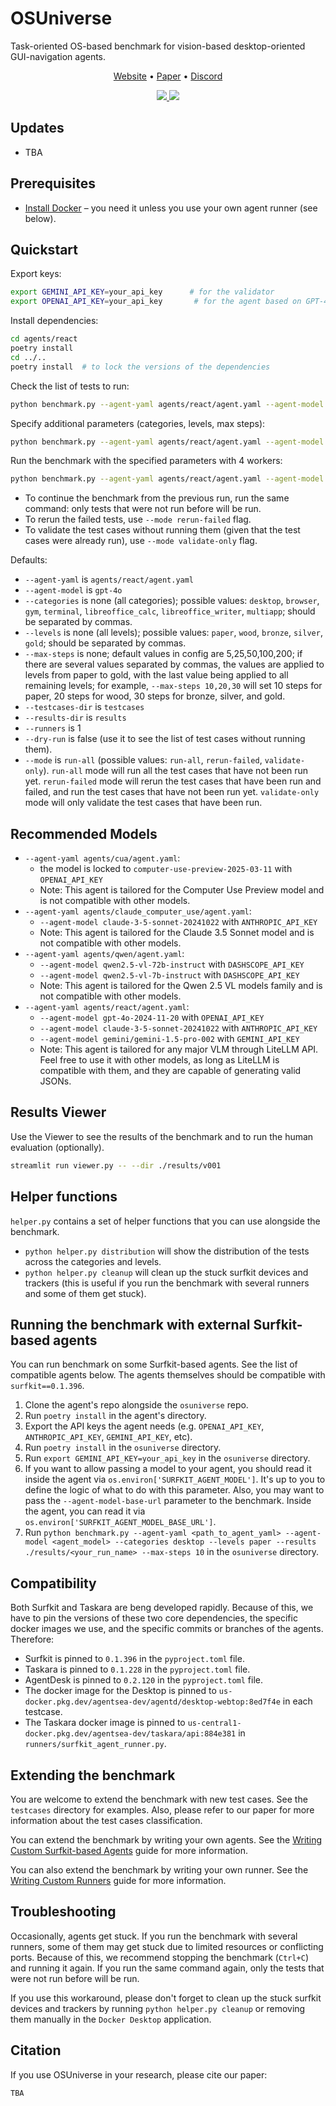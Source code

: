 # OSUniverse

Task-oriented OS-based benchmark for vision-based desktop-oriented GUI-navigation agents.

<p align="center">
  <a href="https://agentsea.github.io/osuniverse/">Website</a> •
  <a href="#">Paper</a> •
  <a href="https://discord.gg/hhaq7XYPS6">Discord</a>
</p>

<p align="center">
    <a href="https://img.shields.io/badge/PRs-Welcome-red">
        <img src="https://img.shields.io/badge/PRs-Welcome-red">
    </a>
    <a href="https://opensource.org/licenses/MIT">
        <img src="https://img.shields.io/badge/License-MIT-blue.svg">
    </a>
</p>

## Updates

* TBA

## Prerequisites

* [Install Docker](https://docs.docker.com/engine/install/) – you need it unless you use your own agent runner (see below).

## Quickstart

Export keys:

```bash
export GEMINI_API_KEY=your_api_key      # for the validator
export OPENAI_API_KEY=your_api_key       # for the agent based on GPT-4o
```

Install dependencies:

```bash 
cd agents/react
poetry install
cd ../..
poetry install  # to lock the versions of the dependencies
```

Check the list of tests to run:

```bash
python benchmark.py --agent-yaml agents/react/agent.yaml --agent-model gpt-4o --results results/run-001 --dry-run
```

Specify additional parameters (categories, levels, max steps):

```bash
python benchmark.py --agent-yaml agents/react/agent.yaml --agent-model gpt-4o --results results/run-001 --categories desktop,terminal --levels paper,wood --max-steps 10,30 --dry-run
```

Run the benchmark with the specified parameters with 4 workers:

```bash
python benchmark.py --agent-yaml agents/react/agent.yaml --agent-model gpt-4o --results-dir results/run-001 --categories desktop,terminal --levels paper,wood --max-steps 10,30 --runners 4
```

* To continue the benchmark from the previous run, run the same command: only tests that were not run before will be run.
* To rerun the failed tests, use `--mode rerun-failed` flag.
* To validate the test cases without running them (given that the test cases were already run), use `--mode validate-only` flag.

Defaults:

- `--agent-yaml` is `agents/react/agent.yaml`
- `--agent-model` is `gpt-4o`
- `--categories` is none (all categories); possible values: `desktop`, `browser`, `gym`, `terminal`, `libreoffice_calc`, `libreoffice_writer`, `multiapp`; should be separated by commas.
- `--levels` is none (all levels); possible values: `paper`, `wood`, `bronze`, `silver`, `gold`; should be separated by commas.
- `--max-steps` is none; default values in config are 5,25,50,100,200; if there are several values separated by commas, the values are applied to levels from paper to gold, with the last value being applied to all remaining levels; for example, `--max-steps 10,20,30` will set 10 steps for paper, 20 steps for wood, 30 steps for bronze, silver, and gold.
- `--testcases-dir` is `testcases`
- `--results-dir` is `results`
- `--runners` is 1
- `--dry-run` is false (use it to see the list of test cases without running them).
- `--mode` is `run-all` (possible values: `run-all`, `rerun-failed`, `validate-only`). `run-all` mode will run all the test cases that have not been run yet. `rerun-failed` mode will rerun the test cases that have been run and failed, and run the test cases that have not been run yet. `validate-only` mode will only validate the test cases that have been run.

## Recommended Models

* `--agent-yaml agents/cua/agent.yaml`:
    * the model is locked to `computer-use-preview-2025-03-11` with `OPENAI_API_KEY`
    * Note: This agent is tailored for the Computer Use Preview model and is not compatible with other models.
* `--agent-yaml agents/claude_computer_use/agent.yaml`:
    * `--agent-model claude-3-5-sonnet-20241022` with `ANTHROPIC_API_KEY`
    * Note: This agent is tailored for the Claude 3.5 Sonnet model and is not compatible with other models.
* `--agent-yaml agents/qwen/agent.yaml`:
    * `--agent-model qwen2.5-vl-72b-instruct` with `DASHSCOPE_API_KEY`
    * `--agent-model qwen2.5-vl-7b-instruct` with `DASHSCOPE_API_KEY`
    * Note: This agent is tailored for the Qwen 2.5 VL models family and is not compatible with other models.
* `--agent-yaml agents/react/agent.yaml`: 
    * `--agent-model gpt-4o-2024-11-20` with `OPENAI_API_KEY`
    * `--agent-model claude-3-5-sonnet-20241022` with `ANTHROPIC_API_KEY`
    * `--agent-model gemini/gemini-1.5-pro-002` with `GEMINI_API_KEY`
    * Note: This agent is tailored for any major VLM through LiteLLM API. Feel free to use it with other models, as long as LiteLLM is compatible with them, and they are capable of generating valid JSONs.

## Results Viewer

Use the Viewer to see the results of the benchmark and to run the human evaluation (optionally).

```bash
streamlit run viewer.py -- --dir ./results/v001
```

## Helper functions

`helper.py` contains a set of helper functions that you can use alongside the benchmark.

* `python helper.py distribution` will show the distribution of the tests across the categories and levels.
* `python helper.py cleanup` will clean up the stuck surfkit devices and trackers (this is useful if you run the benchmark with several runners and some of them get stuck).

## Running the benchmark with external Surfkit-based agents

You can run benchmark on some Surfkit-based agents. See the list of compatible agents below. The agents themselves should be compatible with `surfkit==0.1.396`.

1. Clone the agent's repo alongside the `osuniverse` repo.
2. Run `poetry install` in the agent's directory.
3. Export the API keys the agent needs (e.g. `OPENAI_API_KEY`, `ANTHROPIC_API_KEY`, `GEMINI_API_KEY`, etc).
4. Run `poetry install` in the `osuniverse` directory.
5. Run `export GEMINI_API_KEY=your_api_key` in the `osuniverse` directory.
6. If you want to allow passing a model to your agent, you should read it inside the agent via `os.environ['SURFKIT_AGENT_MODEL']`. It's up to you to define the logic of what to do with this parameter. Also, you may want to pass the `--agent-model-base-url` parameter to the benchmark. Inside the agent, you can read it via `os.environ['SURFKIT_AGENT_MODEL_BASE_URL']`.
7. Run `python benchmark.py --agent-yaml <path_to_agent_yaml> --agent-model <agent_model> --categories desktop --levels paper --results ./results/<your_run_name> --max-steps 10` in the `osuniverse` directory.

## Compatibility

Both Surfkit and Taskara are beng developed rapidly. Because of this, we have to pin the versions of these two core dependencies, the specific docker images we use, and the specific commits or branches of the agents. Therefore:

- Surfkit is pinned to `0.1.396` in the `pyproject.toml` file.
- Taskara is pinned to `0.1.228` in the `pyproject.toml` file.
- AgentDesk is pinned to `0.2.120` in the `pyproject.toml` file.
- The docker image for the Desktop is pinned to `us-docker.pkg.dev/agentsea-dev/agentd/desktop-webtop:8ed7f4e` in each testcase.
- The Taskara docker image is pinned to `us-central1-docker.pkg.dev/agentsea-dev/taskara/api:884e381` in `runners/surfkit_agent_runner.py`.

## Extending the benchmark

You are welcome to extend the benchmark with new test cases. See the `testcases` directory for examples. Also, please refer to our paper for more information about the test cases classification.

You can extend the benchmark by writing your own agents. See the [Writing Custom Surfkit-based Agents](docs/AGENTS.md) guide for more information.

You can also extend the benchmark by writing your own runner. See the [Writing Custom Runners](docs/RUNNERS.md) guide for more information.

## Troubleshooting

Occasionally, agents get stuck. If you run the benchmark with several runners, some of them may get stuck due to limited resources or conflicting ports. Because of this, we recommend stopping the benchmark (`Ctrl+C`) and running it again. If you run the same command again, only the tests that were not run before will be run.

If you use this workaround, please don't forget to clean up the stuck surfkit devices and trackers by running `python helper.py cleanup` or removing them manually in the `Docker Desktop` application.

## Citation

If you use OSUniverse in your research, please cite our paper:

```
TBA
```
